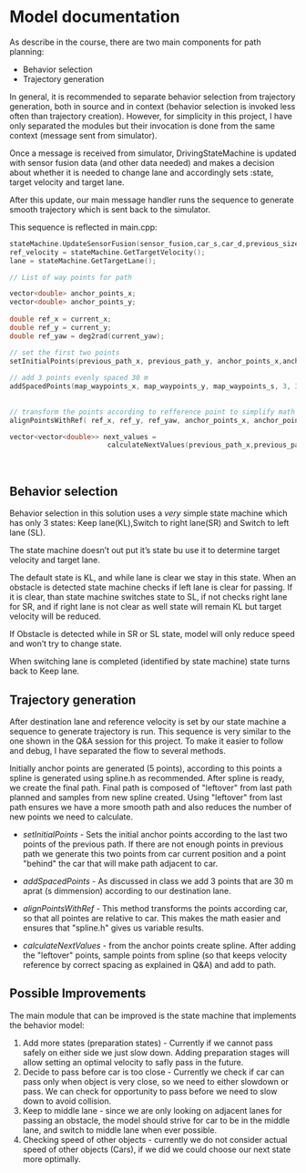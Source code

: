 ﻿# Model documentation

As describe in the course, there are two main components for path planning:
- Behavior selection
- Trajectory generation

In general, it is recommended to separate  behavior selection from trajectory generation, both in source and in context (behavior selection is invoked less often than trajectory creation). However, for simplicity in this project, I have only separated the modules but their invocation is done from the same context (message sent from simulator).

Once a message is  received from simulator, DrivingStateMachine is updated with sensor fusion data (and other data needed) and makes a decision about whether it is needed to change  lane and accordingly sets :state, target velocity and target lane. 

After this update, our main message handler runs the sequence to generate smooth trajectory which is sent back to the simulator.

This sequence is reflected in main.cpp:

```c++
stateMachine.UpdateSensorFusion(sensor_fusion,car_s,car_d,previous_size);
ref_velocity = stateMachine.GetTargetVelocity();
lane = stateMachine.GetTargetLane();

// List of way points for path

vector<double> anchor_points_x;
vector<double> anchor_points_y;
                   
double ref_x = current_x;
double ref_y = current_y;
double ref_yaw = deg2rad(current_yaw);

// set the first two points 
setInitialPoints(previous_path_x, previous_path_y, anchor_points_x,anchor_points_y,ref_x,ref_y,ref_yaw);
                    
// add 3 points evenly spaced 30 m 
addSpacedPoints(map_waypoints_x, map_waypoints_y, map_waypoints_s, 3, 30.0,lane,car_s,anchor_points_x,anchor_points_y);
                
     
// transform the points according to refference point to simplify math of calculating spline
alignPointsWithRef( ref_x, ref_y, ref_yaw, anchor_points_x, anchor_points_y);

vector<vector<double>> next_values = 
                        calculateNextValues(previous_path_x,previous_path_y,anchor_points_x,anchor_points_y,ref_x,ref_y,ref_yaw,ref_velocity/2.24);
```
                


## Behavior selection

Behavior selection in this solution uses a _very_ simple state machine which has only 3 states: Keep lane(KL),Switch to right lane(SR) and Switch to left lane (SL). 

The state machine doesn’t out put it’s state bu use it to determine target velocity and target lane.

The default state is KL, and while lane is clear we stay in this state. When an obstacle is detected state machine checks if left lane is clear for passing. If it is clear, than state machine switches state to SL, if not checks right lane for SR, and if right lane is not clear as well state will remain KL but target velocity will be reduced.

If Obstacle is detected while in SR or SL state, model will only reduce speed and won’t try to change state.

When switching lane is completed (identified by state machine) state turns back to Keep lane.

## Trajectory generation

After destination lane and reference velocity is set by our state machine a sequence to generate trajectory is run. This sequence is very similar to the one shown in the Q&A session for this project. To make it easier to follow and debug, I have separated the flow to several methods.

Initially anchor points are generated (5 points), according to this points a spline is generated using spline.h as recommended. After spline is ready, we create the final path. Final path is composed of "leftover" from last path planned and samples from new spline created. Using "leftover" from last path ensures we have a more smooth path and also reduces the number of new points we need to calculate.

- *setInitialPoints* - Sets the initial anchor points according to the last two points of the previous path. If there are not enough points in previous path we generate this two points from car current position and a point "behind" the car that will make path adjacent to car.

- *addSpacedPoints* - As discussed in class we add 3 points that are 30 m aprat (s dimmension) according to our destination lane.

- *alignPointsWithRef* - This method transforms the points according car, so that all pointes are relative to car. This makes the math easier and ensures that "spline.h" gives us variable results.

- *calculateNextValues* - from the anchor points create spline. After adding the "leftover" points, sample points from spline (so that keeps velocity reference by correct spacing as explained in Q&A) and add to path.

  
## Possible Improvements
The main module that can be improved is the state machine that implements the behavior model:

1. Add more states (preparation states) - Currently if we cannot pass safely on either side we just slow down. Adding preparation stages will allow setting an optimal velocity to safly pass in the future.
2. Decide to pass before car is too close - Currently we check if car can pass only when object is very close, so we need to  either slowdown or pass. We can check for opportunity to pass before we need to slow down to avoid collision.
3. Keep to middle lane - since we are only looking on adjacent lanes for passing an obstacle, the model should strive for car to be in the middle lane, and switch to middle lane when ever possible.
4. Checking speed of other objects - currently we do not consider actual speed of other objects (Cars), if we did we could choose our next state more optimally.


